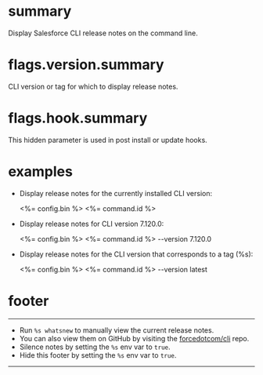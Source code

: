 # summary

Display Salesforce CLI release notes on the command line.

# flags.version.summary

CLI version or tag for which to display release notes.

# flags.hook.summary

This hidden parameter is used in post install or update hooks.

# examples

- Display release notes for the currently installed CLI version:

  <%= config.bin %> <%= command.id %>

- Display release notes for CLI version 7.120.0:

  <%= config.bin %> <%= command.id %> --version 7.120.0

- Display release notes for the CLI version that corresponds to a tag (%s):

  <%= config.bin %> <%= command.id %> --version latest

# footer

---

- Run `%s whatsnew` to manually view the current release notes.
- You can also view them on GitHub by visiting the [forcedotcom/cli](%s) repo.
- Silence notes by setting the `%s` env var to `true`.
- Hide this footer by setting the `%s` env var to `true`.

---
